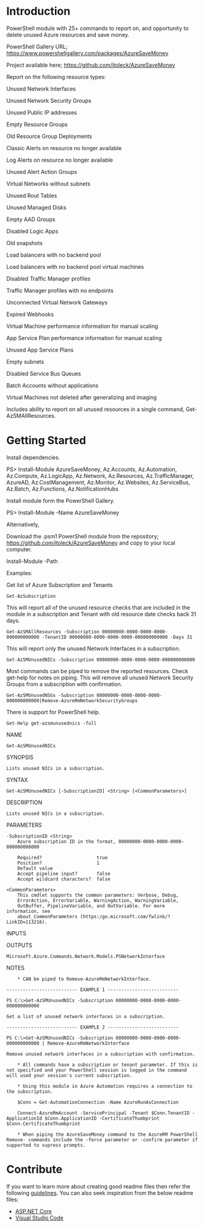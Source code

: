 # Introduction
PowerShell module with 25+ commands to report on, and opportunity to delete unused Azure resources and save money.

PowerShell Gallery URL; https://www.powershellgallery.com/packages/AzureSaveMoney

Project available here; https://github.com/itoleck/AzureSaveMoney

Report on the following resource types:

Unused Network Interfaces

Unused Network Security Groups

Unused Public IP addresses

Empty Resource Groups

Old Resource Group Deployments

Classic Alerts on resource no longer available

Log Alerts on resource no longer available

Unused Alert Action Groups

Virtual Networks without subnets

Unused Rout Tables

Unused Managed Disks

Empty AAD Groups

Disabled Logic Apps

Old snapshots

Load balancers with no backend pool

Load balancers with no backend pool virtual machines

Disabled Traffic Manager profiles

Traffic Manager profiles with no endpoints

Unconnected Virtual Network Gateways

Expired Webhooks

Virtual Machine performance information for manual scaling

App Service Plan performance information for manual scaling

Unused App Service Plans

Empty subnets

Disabled Service Bus Queues

Batch Accounts without applications

Virtual Machines not deleted after generalizing and imaging

Includes ability to report on all unused resources in a single command, Get-AzSMAllResources.


# Getting Started

Install dependencies.

PS> Install-Module AzureSaveMoney, Az.Accounts, Az.Automation, Az.Compute, Az.LogicApp, Az.Network, Az.Resources, Az.TrafficManager, AzureAD, Az.CostManagement, Az.Monitor, Az.Websites, Az.ServiceBus, Az.Batch, Az.Functions, Az.NotificationHubs

Install module form the PowerShell Gallery.

PS> Install-Module -Name AzureSaveMoney

Alternatively,

Download the .psm1 PowerShell module from the repository; https://github.com/itoleck/AzureSaveMoney and copy to your local computer.

Install-Module -Path <path to AzureSaveMoney.psm1>

Examples:

Get list of Azure Subscription and Tenants

    Get-AzSubscription

This will report all of the unused resource checks that are included in the module in a subscription and Tenant with old resource date checks back 31 days.

    Get-AzSMAllResources -Subscription 00000000-0000-0000-0000-000000000000 -TenantID 00000000-0000-0000-0000-000000000000 -Days 31

This will report only the unused Network Interfaces in a subscription.

    Get-AzSMUnusedNICs -Subscription 00000000-0000-0000-0000-000000000000

Most commands can be piped to remove the reported resources. Check get-help for notes on piping.
This will remove all unused Network Security Groups from a subscription with confirmation.

    Get-AzSMUnusedNSGs -Subscription 00000000-0000-0000-0000-000000000000|Remove-AzureRmNetworkSecurityGroups


There is support for PowerShell help.


    Get-Help get-azsmunusednics -full

NAME

    Get-AzSMUnusedNICs

SYNOPSIS

    Lists unused NICs in a subscription.

SYNTAX

    Get-AzSMUnusedNICs [-SubscriptionID] <String> [<CommonParameters>]

DESCRIPTION

    Lists unused NICs in a subscription.

PARAMETERS

    -SubscriptionID <String>
        Azure subscription ID in the format, 00000000-0000-0000-0000-000000000000

        Required?                    true
        Position?                    1
        Default value
        Accept pipeline input?       false
        Accept wildcard characters?  false

    <CommonParameters>
        This cmdlet supports the common parameters: Verbose, Debug,
        ErrorAction, ErrorVariable, WarningAction, WarningVariable,
        OutBuffer, PipelineVariable, and OutVariable. For more information, see
        about_CommonParameters (https:/go.microsoft.com/fwlink/?LinkID=113216).

INPUTS

OUTPUTS

    Microsoft.Azure.Commands.Network.Models.PSNetworkInterface


NOTES

        * CAN be piped to Remove-AzureRmNetworkInterface.

    -------------------------- EXAMPLE 1 --------------------------

    PS C:\>Get-AzSMUnusedNICs -Subscription 00000000-0000-0000-0000-000000000000

    Get a list of unused network interfaces in a subscription.

    -------------------------- EXAMPLE 2 --------------------------

    PS C:\>Get-AzSMUnusedNICs -Subscription 00000000-0000-0000-0000-000000000000 | Remove-AzureRmNetworkInterface

    Remove unused network interfaces in a subscription with confirmation.

        * All commands have a subscription or tenant parameter. If this is not specified and your PowerShell session is logged in the command will used your session's current subscription.

        * Using this module in Azure Automation requires a connection to the subscription.

        $Conn = Get-AutomationConnection -Name AzureRunAsConnection

        Connect-AzureRmAccount -ServicePrincipal -Tenant $Conn.TenantID -ApplicationId $Conn.ApplicationID -CertificateThumbprint $Conn.CertificateThumbprint

        * When piping the AzureSaveMoney command to the AzureRM PowerShell Remove- commands include the -force parameter or -confirm parameter if supported to supress prompts.

# Contribute

If you want to learn more about creating good readme files then refer the following [guidelines](https://www.visualstudio.com/en-us/docs/git/create-a-readme). You can also seek inspiration from the below readme files:
- [ASP.NET Core](https://github.com/aspnet/Home)
- [Visual Studio Code](https://github.com/Microsoft/vscode)
